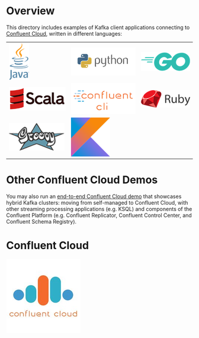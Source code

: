 # Overview

This directory includes examples of Kafka client applications connecting to [Confluent Cloud](https://www.confluent.io/confluent-cloud/), written in different languages:

|                                   |                                                 |                               |
|-----------------------------------|-------------------------------------------------|-------------------------------|
| [![](images/java.png)](java/)     | [![](images/python.png)](python/)               | [![](images/go.png)](go/)     |
| [![](images/scala.png)](scala/)   | [![](images/confluent-cli.png)](confluent-cli/) | [![](images/ruby.png)](ruby/) |
| [![](images/groovy.png)](groovy/) | [![](images/kotlin.png)](kotlin/)               |                               |

# Other Confluent Cloud Demos

You may also run an [end-to-end Confluent Cloud demo](https://docs.confluent.io/current/tutorials/examples/ccloud/docs/index.html) that showcases hybrid Kafka clusters: moving from self-managed to Confluent Cloud, with other streaming processing applications (e.g. KSQL) and components of the Confluent Platform (e.g. Confluent Replicator, Confluent Control Center, and Confluent Schema Registry).

# Confluent Cloud

[![](images/confluent-cloud.jpeg)](https://www.confluent.io/confluent-cloud/)
